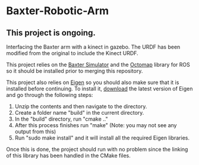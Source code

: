# Baxter-Robotic-Arm

## This project is ongoing.

Interfacing the Baxter arm with a kinect in gazebo. The URDF has been modified from the original to include the Kinect URDF.

This project relies on the [Baxter Simulator](http://sdk.rethinkrobotics.com/wiki/Simulator_Installation) and the [Octomap](http://wiki.ros.org/octomap) library for ROS so it should be installed prior to merging this repository.

This project also relies on [Eigen](http://eigen.tuxfamily.org/index.php?title=Main_Page) so you should also make sure that it is installed before continuing. To install it, [download](http://eigen.tuxfamily.org/index.php?title=Main_Page) the latest version of Eigen and go through the following steps:
1. Unzip the contents and then navigate to the directory.
2. Create a folder name "build" in the current directory.
3. In the "build" directory, run "cmake .."
4. After this process finishes run "make" (Note: you may not see any output from this)
5. Run "sudo make install" and it will install all the required Eigen libraries.

Once this is done, the project should run with no problem since the linking of this library has been handled in the CMake files. 

